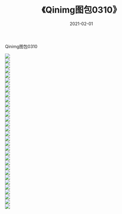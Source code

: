 ﻿---
layout: post
title:  《Qinimg图包0310》
date:   2021-02-01
img: http://imgx.orgx.ga/Qinimg图包/Qinimg图包0310/000.jpg
categories: [美女, 清纯, 唯美]
---

Qinimg图包0310

 ![](http://imgx.orgx.ga/Qinimg图包/Qinimg图包0310/001.jpg) <br>![](http://imgx.orgx.ga/Qinimg图包/Qinimg图包0310/002.jpg) <br>![](http://imgx.orgx.ga/Qinimg图包/Qinimg图包0310/003.jpg) <br>![](http://imgx.orgx.ga/Qinimg图包/Qinimg图包0310/004.jpg) <br>![](http://imgx.orgx.ga/Qinimg图包/Qinimg图包0310/005.jpg) <br>![](http://imgx.orgx.ga/Qinimg图包/Qinimg图包0310/006.jpg) <br>![](http://imgx.orgx.ga/Qinimg图包/Qinimg图包0310/007.jpg) <br>![](http://imgx.orgx.ga/Qinimg图包/Qinimg图包0310/008.jpg) <br>![](http://imgx.orgx.ga/Qinimg图包/Qinimg图包0310/009.jpg) <br>![](http://imgx.orgx.ga/Qinimg图包/Qinimg图包0310/010.jpg) <br>![](http://imgx.orgx.ga/Qinimg图包/Qinimg图包0310/011.jpg) <br>![](http://imgx.orgx.ga/Qinimg图包/Qinimg图包0310/012.jpg) <br>![](http://imgx.orgx.ga/Qinimg图包/Qinimg图包0310/013.jpg) <br>![](http://imgx.orgx.ga/Qinimg图包/Qinimg图包0310/014.jpg) <br>![](http://imgx.orgx.ga/Qinimg图包/Qinimg图包0310/015.jpg) <br>![](http://imgx.orgx.ga/Qinimg图包/Qinimg图包0310/016.jpg) <br>![](http://imgx.orgx.ga/Qinimg图包/Qinimg图包0310/017.jpg) <br>![](http://imgx.orgx.ga/Qinimg图包/Qinimg图包0310/018.jpg) <br>![](http://imgx.orgx.ga/Qinimg图包/Qinimg图包0310/019.jpg) <br>![](http://imgx.orgx.ga/Qinimg图包/Qinimg图包0310/020.jpg) <br>![](http://imgx.orgx.ga/Qinimg图包/Qinimg图包0310/021.jpg) <br>![](http://imgx.orgx.ga/Qinimg图包/Qinimg图包0310/022.jpg) <br>![](http://imgx.orgx.ga/Qinimg图包/Qinimg图包0310/023.jpg) <br>![](http://imgx.orgx.ga/Qinimg图包/Qinimg图包0310/024.jpg) <br>![](http://imgx.orgx.ga/Qinimg图包/Qinimg图包0310/025.jpg) <br>![](http://imgx.orgx.ga/Qinimg图包/Qinimg图包0310/026.jpg) <br>![](http://imgx.orgx.ga/Qinimg图包/Qinimg图包0310/027.jpg) <br>![](http://imgx.orgx.ga/Qinimg图包/Qinimg图包0310/028.jpg) <br>![](http://imgx.orgx.ga/Qinimg图包/Qinimg图包0310/029.jpg) <br>![](http://imgx.orgx.ga/Qinimg图包/Qinimg图包0310/030.jpg) <br>![](http://imgx.orgx.ga/Qinimg图包/Qinimg图包0310/031.jpg) <br>![](http://imgx.orgx.ga/Qinimg图包/Qinimg图包0310/032.jpg) <br>